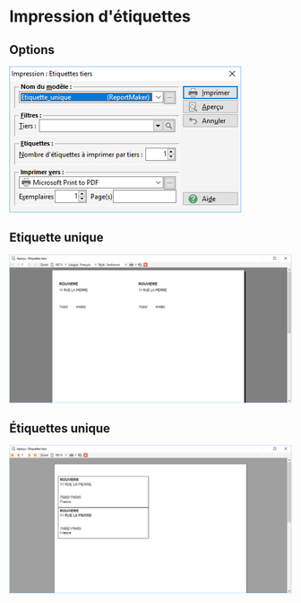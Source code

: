 # Impression d'étiquettes

## Options


![](Filtres.png)


## Etiquette unique


![](Etiquette_unique.png)


## Étiquettes unique


![](Etiquettes_uniques.png)



